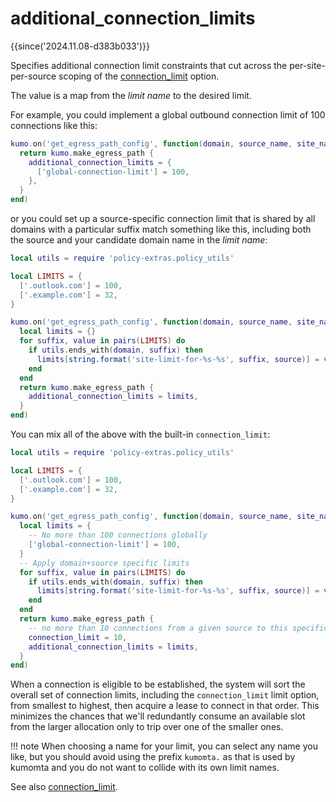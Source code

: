 # additional_connection_limits

{{since('2024.11.08-d383b033')}}

Specifies additional connection limit constraints that cut across the
per-site-per-source scoping of the [connection_limit](connection_limit.md)
option.

The value is a map from the *limit name* to the desired limit.

For example, you could implement a global outbound connection limit of 100
connections like this:

```lua
kumo.on('get_egress_path_config', function(domain, source_name, site_name)
  return kumo.make_egress_path {
    additional_connection_limits = {
      ['global-connection-limit'] = 100,
    },
  }
end)
```

or you could set up a source-specific connection limit that is shared by all
domains with a particular suffix match something like this, including both
the source and your candidate domain name in the *limit name*:

```lua
local utils = require 'policy-extras.policy_utils'

local LIMITS = {
  ['.outlook.com'] = 100,
  ['.example.com'] = 32,
}

kumo.on('get_egress_path_config', function(domain, source_name, site_name)
  local limits = {}
  for suffix, value in pairs(LIMITS) do
    if utils.ends_with(domain, suffix) then
      limits[string.format('site-limit-for-%s-%s', suffix, source)] = value
    end
  end
  return kumo.make_egress_path {
    additional_connection_limits = limits,
  }
end)
```

You can mix all of the above with the built-in `connection_limit`:

```lua
local utils = require 'policy-extras.policy_utils'

local LIMITS = {
  ['.outlook.com'] = 100,
  ['.example.com'] = 32,
}

kumo.on('get_egress_path_config', function(domain, source_name, site_name)
  local limits = {
    -- No more than 100 connections globally
    ['global-connection-limit'] = 100,
  }
  -- Apply domain+source specific limits
  for suffix, value in pairs(LIMITS) do
    if utils.ends_with(domain, suffix) then
      limits[string.format('site-limit-for-%s-%s', suffix, source)] = value
    end
  end
  return kumo.make_egress_path {
    -- no more than 10 connections from a given source to this specific site
    connection_limit = 10,
    additional_connection_limits = limits,
  }
end)
```

When a connection is eligible to be established, the system will sort the
overall set of connection limits, including the `connection_limit` limit
option, from smallest to highest, then acquire a lease to connect in that
order.  This minimizes the chances that we'll redundantly consume an available
slot from the larger allocation only to trip over one of the smaller ones.

!!! note
    When choosing a name for your limit, you can select any name you like,
    but you should avoid using the prefix `kumomta.` as that is used by
    kumomta and you do not want to collide with its own limit names.

See also [connection_limit](connection_limit.md).
